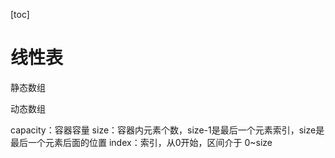 [toc]

# 线性表

静态数组

动态数组

capacity：容器容量
size：容器内元素个数，size-1是最后一个元素索引，size是最后一个元素后面的位置
index：索引，从0开始，区间介于 0~size

